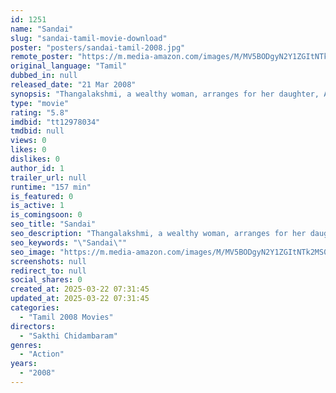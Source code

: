 ```yaml
---
id: 1251
name: "Sandai"
slug: "sandai-tamil-movie-download"
poster: "posters/sandai-tamil-2008.jpg"
remote_poster: "https://m.media-amazon.com/images/M/MV5BODgyN2Y1ZGItNTk2MS00YjUzLTk1M2QtMDUyNDkyYTQxMjJkXkEyXkFqcGc@._V1_SX300.jpg"
original_language: "Tamil"
dubbed_in: null
released_date: "21 Mar 2008"
synopsis: "Thangalakshmi, a wealthy woman, arranges for her daughter, Abhi, to get married to an NRI in her native village. However, a twist of events leads to Abhi getting married to her bodyguard, Kathiresan."
type: "movie"
rating: "5.8"
imdbid: "tt12978034"
tmdbid: null
views: 0
likes: 0
dislikes: 0
author_id: 1
trailer_url: null
runtime: "157 min"
is_featured: 0
is_active: 1
is_comingsoon: 0
seo_title: "Sandai"
seo_description: "Thangalakshmi, a wealthy woman, arranges for her daughter, Abhi, to get married to an NRI in her native village. However, a twist of events leads to Abhi getting married to her bodyguard, Kathiresan."
seo_keywords: "\"Sandai\""
seo_image: "https://m.media-amazon.com/images/M/MV5BODgyN2Y1ZGItNTk2MS00YjUzLTk1M2QtMDUyNDkyYTQxMjJkXkEyXkFqcGc@._V1_SX300.jpg"
screenshots: null
redirect_to: null
social_shares: 0
created_at: 2025-03-22 07:31:45
updated_at: 2025-03-22 07:31:45
categories:
  - "Tamil 2008 Movies"
directors:
  - "Sakthi Chidambaram"
genres:
  - "Action"
years:
  - "2008"
---
```

